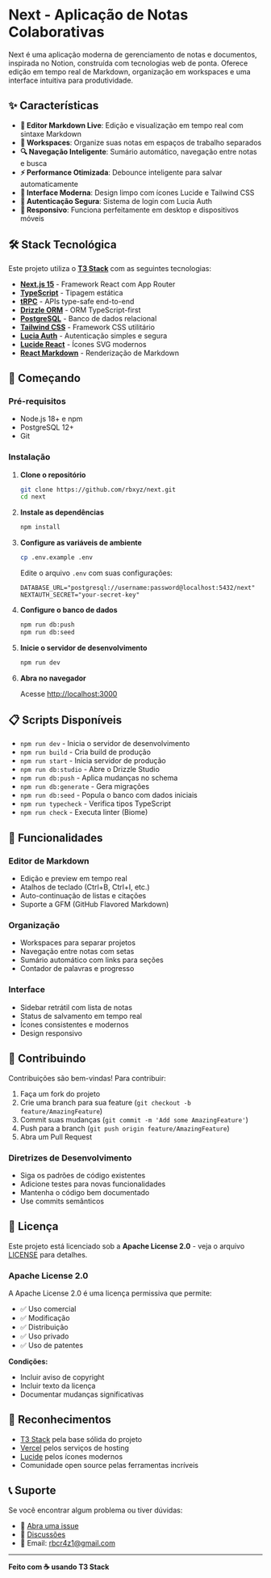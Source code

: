 # Next - Aplicação de Notas Colaborativas

Next é uma aplicação moderna de gerenciamento de notas e documentos, inspirada no Notion, construída com tecnologias web de ponta. Oferece edição em tempo real de Markdown, organização em workspaces e uma interface intuitiva para produtividade.

## ✨ Características

- **📝 Editor Markdown Live**: Edição e visualização em tempo real com sintaxe Markdown
- **🏢 Workspaces**: Organize suas notas em espaços de trabalho separados
- **🔍 Navegação Inteligente**: Sumário automático, navegação entre notas e busca
- **⚡ Performance Otimizada**: Debounce inteligente para salvar automaticamente
- **🎨 Interface Moderna**: Design limpo com ícones Lucide e Tailwind CSS
- **🔐 Autenticação Segura**: Sistema de login com Lucia Auth
- **📱 Responsivo**: Funciona perfeitamente em desktop e dispositivos móveis

## 🛠 Stack Tecnológica

Este projeto utiliza o **[T3 Stack](https://create.t3.gg/)** com as seguintes tecnologias:

- **[Next.js 15](https://nextjs.org)** - Framework React com App Router
- **[TypeScript](https://typescriptlang.org)** - Tipagem estática
- **[tRPC](https://trpc.io)** - APIs type-safe end-to-end
- **[Drizzle ORM](https://orm.drizzle.team)** - ORM TypeScript-first
- **[PostgreSQL](https://postgresql.org)** - Banco de dados relacional
- **[Tailwind CSS](https://tailwindcss.com)** - Framework CSS utilitário
- **[Lucia Auth](https://lucia-auth.com)** - Autenticação simples e segura
- **[Lucide React](https://lucide.dev)** - Ícones SVG modernos
- **[React Markdown](https://github.com/remarkjs/react-markdown)** - Renderização de Markdown

## 🚀 Começando

### Pré-requisitos

- Node.js 18+ e npm
- PostgreSQL 12+
- Git

### Instalação

1. **Clone o repositório**
   ```bash
   git clone https://github.com/rbxyz/next.git
   cd next
   ```

2. **Instale as dependências**
   ```bash
   npm install
   ```

3. **Configure as variáveis de ambiente**
   ```bash
   cp .env.example .env
   ```
   
   Edite o arquivo `.env` com suas configurações:
   ```env
   DATABASE_URL="postgresql://username:password@localhost:5432/next"
   NEXTAUTH_SECRET="your-secret-key"
   ```

4. **Configure o banco de dados**
   ```bash
   npm run db:push
   npm run db:seed
   ```

5. **Inicie o servidor de desenvolvimento**
   ```bash
   npm run dev
   ```

6. **Abra no navegador**
   
   Acesse [http://localhost:3000](http://localhost:3000)

## 📋 Scripts Disponíveis

- `npm run dev` - Inicia o servidor de desenvolvimento
- `npm run build` - Cria build de produção
- `npm run start` - Inicia servidor de produção
- `npm run db:studio` - Abre o Drizzle Studio
- `npm run db:push` - Aplica mudanças no schema
- `npm run db:generate` - Gera migrações
- `npm run db:seed` - Popula o banco com dados iniciais
- `npm run typecheck` - Verifica tipos TypeScript
- `npm run check` - Executa linter (Biome)

## 🎯 Funcionalidades

### Editor de Markdown
- Edição e preview em tempo real
- Atalhos de teclado (Ctrl+B, Ctrl+I, etc.)
- Auto-continuação de listas e citações
- Suporte a GFM (GitHub Flavored Markdown)

### Organização
- Workspaces para separar projetos
- Navegação entre notas com setas
- Sumário automático com links para seções
- Contador de palavras e progresso

### Interface
- Sidebar retrátil com lista de notas
- Status de salvamento em tempo real
- Ícones consistentes e modernos
- Design responsivo

## 🤝 Contribuindo

Contribuições são bem-vindas! Para contribuir:

1. Faça um fork do projeto
2. Crie uma branch para sua feature (`git checkout -b feature/AmazingFeature`)
3. Commit suas mudanças (`git commit -m 'Add some AmazingFeature'`)
4. Push para a branch (`git push origin feature/AmazingFeature`)
5. Abra um Pull Request

### Diretrizes de Desenvolvimento

- Siga os padrões de código existentes
- Adicione testes para novas funcionalidades
- Mantenha o código bem documentado
- Use commits semânticos

## 📄 Licença

Este projeto está licenciado sob a **Apache License 2.0** - veja o arquivo [LICENSE](LICENSE) para detalhes.

### Apache License 2.0

A Apache License 2.0 é uma licença permissiva que permite:

- ✅ Uso comercial
- ✅ Modificação
- ✅ Distribuição
- ✅ Uso privado
- ✅ Uso de patentes

**Condições:**
- Incluir aviso de copyright
- Incluir texto da licença
- Documentar mudanças significativas

## 🙏 Reconhecimentos

- [T3 Stack](https://create.t3.gg/) pela base sólida do projeto
- [Vercel](https://vercel.com) pelos serviços de hosting
- [Lucide](https://lucide.dev) pelos ícones modernos
- Comunidade open source pelas ferramentas incríveis

## 📞 Suporte

Se você encontrar algum problema ou tiver dúvidas:

- 🐛 [Abra uma issue](https://github.com/rbxyz/next/issues)
- 💬 [Discussões](https://github.com/rbxyz/next/discussions)
- 📧 Email: rbcr4z1@gmail.com

---

**Feito com ☕ usando T3 Stack**
